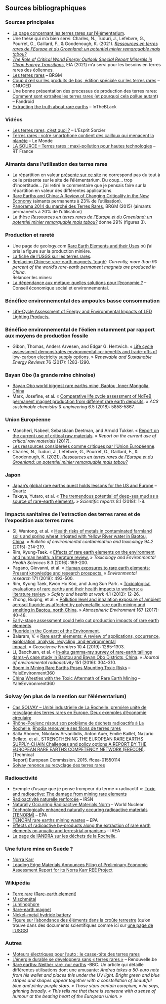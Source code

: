 ## Sources bibliographiques

### Sources principales

- [La page concernant les terres rares sur l’élémentarium](https://lelementarium.fr/product/terres-rares/).  
- Une thèse qui m’a bien servi: Charles, N., Tuduri, J., Lefebvre, G., Pourret, O., Gaillard, F., & Goodenough, K. (2021). _[Ressources en terres rares de l’Europe et du Groenland: un potentiel minier remarquable mais tabou?](https://hal.archives-ouvertes.fr/hal-03138953/document)_  
- _[The Role of Critical World Energy Outlook Special Report Minerals in Clean Energy Transitions](https://iea.blob.core.windows.net/assets/24d5dfbb-a77a-4647-abcc-667867207f74/TheRoleofCriticalMineralsinCleanEnergyTransitions.pdf)_, EIA (2021) m’a servi pour les besoins en terres rares des éoliennes.  
- [Les terres rares](https://www.brgm.fr/fr/actualite/dossier-thematique/ressources-minerales-terres-rares) – BRGM  
- [Coup d’œil sur les produits de bas, édition spéciale sur les terres rares](https://unctad.org/fr/system/files/official-document/suc2014d1_fr.pdf) – CNUCED
- Une bonne présentation des processus de production des terres rares: [Comment sont extraites les terres rares (et pourquoi cela pollue autant)](https://www.frandroid.com/actualites-generales/632264_comment-sont-extraites-les-terres-rares-et-pourquoi-cela-pollue-autant) – Fandroid  
- [Extracting the truth about rare earths](https://www.intheblack.com/articles/2019/08/01/extracting-truth-about-rare-earths) – InTheBLack

### Vidéos

- [Les terres rares, c’est quoi ?](https://www.youtube.com/watch?v=NCI3tqqsDj4) – L’Esprit Sorcier  
- [Terres rares : votre smartphone contient des cailloux qui menacent la planète](https://www.youtube.com/watch?v=7ySubZMDA3w) – Le Monde  
- [LA SOURCE – Terres rares : maxi-pollution pour hautes technologies](https://www.youtube.com/watch?v=lDzp-LDwL4I) – RT France

### Aimants dans l'utilisation des terres rares

- La répartition en valeur [présente sur ce site](https://www.mordorintelligence.com/industry-reports/rare-earth-elements-market) ne correspond pas du tout à celle présente sur le site de l’élémentarium. Du coup… trop d’incertitude… j’ai retiré le commentaire que je pensais faire sur la répartition en valeur des différentes applications.  
- [Rare Earths and China: A Review of Changing Criticality in the New Economy](https://www.ifri.org/sites/default/files/atoms/files/seaman_rare_earths_china_2019.pdf) (aimants permanents à 23% de l’utilisation).  
- [Panorama 2014 du marché des Terres Rares](https://www.mineralinfo.fr/sites/default/files/upload/documents/Panoramas_Metaux_Strateg/rp-65330-fr-terresrarespublic.pdf), BRGM (2015) (aimants permanents à 20% de l’utilisation)  
- La thèse _[Ressources en terres rares de l’Europe et du Groenland: un potentiel minier remarquable mais tabou?](https://hal.archives-ouvertes.fr/hal-03138953/document)_ donne 29% (figures 3).

### Production et rareté

- Une page de geology.com [Rare Earth Elements and their Uses](https://geology.com/articles/rare-earth-elements/) où j’ai pris la figure sur la production minière.
- [La fiche de l’USGS sur les terres rares](https://pubs.usgs.gov/periodicals/mcs2021/mcs2021-rare-earths.pdf).
- [Replacing Chinese rare-earth magnets ‘tough’](https://www.globaltimes.cn/page/202108/1232443.shtml): _Currently, more than 90 percent of the world’s rare-earth permanent magnets are produced in China_.  
Relancer les mines:  
- [La dépendance aux métaux: quelles solutions pour l’économie ?](https://www.lecese.fr/sites/default/files/pdf/Fiches/2019/FI03_metaux_strategiques.pdf) – Conseil économique social et environnemental.

### Bénéfice environnemental des ampoules basse consommation

- [Life-Cycle Assessment of Energy and Environmental Impacts of LED Lighting Products.](https://www1.eere.energy.gov/buildings/publications/pdfs/ssl/lca_factsheet_apr2013.pdf)

### Bénéfice environnemental de l’éolien notamment par rapport aux moyens de production fossile

- Gibon, Thomas, Anders Arvesen, and Edgar G. Hertwich. « [Life cycle assessment demonstrates environmental co-benefits and trade-offs of low-carbon electricity supply options.](https://ntnuopen.ntnu.no/ntnu-xmlui/bitstream/handle/11250/2467220/Gibon_RSER2017_LCA_for_Cristin.pdf?sequence=2) » _Renewable and Sustainable Energy Reviews_ 76 (2017): 1283-1290.

### Bayan Obo (la grande mine chinoise)

- [Bayan Obo world biggest rare earths mine, Baotou, Inner Mongolia, China](https://www.ejatlas.org/print/bayan-obo-world-biggest-rare-earths-mine-baogang-group-baotou-inner-mongolia-china)  
- Marx, Josefine, et al. « [Comparative life cycle assessment of NdFeB permanent magnet production from different rare earth deposits](https://pubs.acs.org/doi/abs/10.1021/acssuschemeng.7b04165). » _ACS sustainable chemistry & engineering_ 6.5 (2018): 5858-5867.

### Union Européenne

- Mancheri, Nabeel, Sebastiaan Deetman, and Arnold Tukker. « [Report on the current use of critical raw materials](http://scrreen.eu/wp-content/uploads/2017/01/SCRREEN-D2.1-Report-on-the-current-use-of-critical-raw-materials.pdf). » _Report on the current use of critical raw materials_ (2017).  
- [Les ressources considérées comme critiques par l’Union Européenne](https://ec.europa.eu/growth/sectors/raw-materials/specific-interest/critical_en).  
- Charles, N., Tuduri, J., Lefebvre, G., Pourret, O., Gaillard, F., & Goodenough, K. (2021). _[Ressources en terres rares de l’Europe et du Groenland: un potentiel minier remarquable mais tabou?](https://hal.archives-ouvertes.fr/hal-03138953/document)_

### Japon

- [Japan’s global rare earths quest holds lessons for the US and Europe](https://qz.com/1998773/japans-rare-earths-strategy-has-lessons-for-us-europe/) – Quartz  
- Takaya, Yutaro, et al. « [The tremendous potential of deep-sea mud as a source of rare-earth elements](https://www.nature.com/articles/s41598-018-23948-5). » _Scientific reports_ 8.1 (2018): 1-8.

### Impacts sanitaires de l’extraction des terres rares et de l’exposition aux terres rares

- Si, Wantong, et al. « [Health risks of metals in contaminated farmland soils and spring wheat irrigated with Yellow River water in Baotou, China](https://pubmed.ncbi.nlm.nih.gov/25476736/). » _Bulletin of environmental contamination and toxicology_ 94.2 (2015): 214-219.  
- Rim, Kyung-Taek. « [Effects of rare earth elements on the environment and human health: a literature review.](https://link.springer.com/article/10.1007/s13530-016-0276-y) » _Toxicology and Environmental Health Sciences_ 8.3 (2016): 189-200.  
- Pagano, Giovanni, et al. « [Human exposures to rare earth elements: Present knowledge and research prospects.](https://www.sciencedirect.com/science/article/abs/pii/S0013935119300775) » _Environmental research_ 171 (2019): 493-500.  
- Rim, Kyung Taek, Kwon Ho Koo, and Jung Sun Park. « [Toxicological evaluations of rare earths and their health impacts to workers: a literature review](https://www.sciencedirect.com/science/article/pii/S2093791113410028). » _Safety and health at work_ 4.1 (2013): 12-26.  
- Zhong, Buqing, et al. « [Pollution level and inhalation exposure of ambient aerosol fluoride as affected by polymetallic rare earth mining and smelting in Baotou, north China](https://www.sciencedirect.com/science/article/abs/pii/S1352231017305216). » _Atmospheric Environment_ 167 (2017): 40-48.
- [Early-stage assessment could help cut production impacts of rare earth elements](https://ec.europa.eu/environment/integration/research/newsalert/pdf/early_stage_assessment_production_impacts_rare_earth_elements_537na2_en.pdf).  
- [Fluoride in the Context of the Environment](https://pubs.rsc.org/en/content/chapterhtml/2015/bk9781849738880-00003?isbn=978-1-84973-888-0).
- Balaram, V. « [Rare earth elements: A review of applications, occurrence, exploration, analysis, recycling, and environmental impact](https://www.sciencedirect.com/science/article/pii/S1674987119300258). » _Geoscience Frontiers_ 10.4 (2019): 1285-1303.  
- Li, Baochuan, et al. « [In-situ gamma-ray survey of rare-earth tailings dams–A case study in Baotou and Bayan Obo Districts, China](https://www.sciencedirect.com/science/article/pii/S0265931X15301430). » _Journal of environmental radioactivity_ 151 (2016): 304-310.  
- [Boom in Mining Rare Earths Poses Mounting Toxic Risks](https://e360.yale.edu/features/boom_in_mining_rare_earths_poses_mounting_toxic_risks) – YaleEnvironment360  
- [China Wrestles with the Toxic Aftermath of Rare Earth Mining](https://e360.yale.edu/features/china-wrestles-with-the-toxic-aftermath-of-rare-earth-mining) – YaleEnvironment360

### Solvay (en plus de la mention sur l’élémentarium)

- [Cas SOLVAY – Unité industrielle de La Rochelle, première unité de recyclage des terres rares en Europe. Deux exemples d’économie circulaire](https://www.researchgate.net/publication/317307461_Cas_SOLVAY_-_Unite_industrielle_de_La_Rochelle_premiere_unite_de_recyclage_des_terres_rares_en_Europe_Deux_exemples_d'economie_circulaire)  
- [Rhône-Poulenc résout son problème de déchets radioactifs à La Rochelle](https://www.lesechos.fr/1993/12/rhone-poulenc-resout-son-probleme-de-dechets-radioactifs-a-la-rochelle-916531), [Rhodia renouvelle ses filons de terres rares](https://lexpansion.lexpress.fr/entreprises/rhodia-renouvelle-ses-filons-de-terres-rares_1366215.html)  
- Salla Ahonen, Nikolaos Arvanitidis, Anton Auer, Emilie Baillet, Nazario Bellato, et al.. [STRENGTHENING THE EUROPEAN RARE EARTHS SUPPLY-CHAIN Challenges and policy options A REPORT BY THE EUROPEAN RARE EARTHS COMPETENCY NETWORK (ERECON)](https://hal-cea.archives-ouvertes.fr/cea-01550114/document). \[Technical  
Report\] European Commission. 2015. ffcea-01550114  
- [Solvay renonce au recyclage des terres rares](https://www.usinenouvelle.com/article/solvay-renonce-au-recyclage-des-terres-rares.N375935)

### Radioactivité

- Exemple d’usage que je pense trompeur du terme « radioactif »: [Toxic and radioactive: The damage from mining rare elements](https://www.dw.com/en/toxic-and-radioactive-the-damage-from-mining-rare-elements/a-57148185)  
- [Radioactivité naturelle renforcée](https://www.irsn.fr/FR/connaissances/Environnement/radioactivite-environnement/sources-radioactivite/Pages/3-radioactivite-naturelle-renforcee.aspx) – IRSN  
- [Naturally Occurring Radioactive Materials Norm](https://world-nuclear.org/information-library/safety-and-security/radiation-and-health/naturally-occurring-radioactive-materials-norm.aspx) – World Nuclear  
- [Technologically enhanced naturally occuring radioactive materials (TENORM)](https://www.epa.gov/radiation/technologically-enhanced-naturally-occurring-radioactive-materials-tenorm) – EPA  
- [TENORM rare earths mining wastes](https://www.epa.gov/radiation/tenorm-rare-earths-mining-wastes) – EPA  
- [Effects of radioactive by-products along the extraction of rare earth elements on aquatic and terrestrial organisms](https://inis.iaea.org/collection/NCLCollectionStore/_Public/49/034/49034222.pdf) – IAEA  
- [La page de l’ANDRA sur les déchets de la Rochelle](https://inventaire.andra.fr/site/la-rochelle-usine-chef-de-baie).

### Une future mine en Suède ?

- [Norra Karr](https://leadingedgematerials.com/norra-karr/)  
- [Leading Edge Materials Announces Filing of Preliminary Economic Assessment Report for its Norra Karr REE Project](https://leadingedgematerials.com/leading-edge-materials-announces-filing-of-preliminary-economic-assessment-report-for-its-norra-karr-ree-project/)

### Wikipédia

- [Terre rare](https://fr.wikipedia.org/wiki/Terre_rare) ([Rare-earth element](https://en.wikipedia.org/wiki/Rare-earth_element))  
- [Mischmétal](https://fr.wikipedia.org/wiki/Mischm%C3%A9tal)  
- [Luminophore](https://en.wikipedia.org/wiki/Luminophore)  
- [Rare-earth magnet](https://en.wikipedia.org/wiki/Rare-earth_magnet)  
- [Nickel–metal hydride battery](https://en.wikipedia.org/wiki/Nickel%E2%80%93metal_hydride_battery)  
- [Figure sur l’abondance des éléments dans la croûte terrestre](https://fr.wikipedia.org/wiki/Abondance_des_%C3%A9l%C3%A9ments_dans_la_cro%C3%BBte_terrestre#/media/Fichier:Elemental_abundances_-_fr.svg) (qu’on trouve dans des documents scientifiques comme ici sur [une page de l’USGS](https://pubs.usgs.gov/fs/2002/fs087-02/))

### Autres

- [Moteurs électriques pour l’auto : le casse-tête des terres rares](https://www.industrie-techno.com/article/moteurs-electriques-pour-l-auto-le-casse-tete-des-terres-rares.64669)  
- [L’énergie durable se développera sans « terres rares »](https://www.renouvelle.be/fr/lenergie-durable-se-developpera-sans-terres-rares/) – Renouvelle.be  
- [Rare earths: Neither rare, nor earths](https://www.bbc.com/news/magazine-26687605) -BBC. Un article qui détaille différentes utilisations dont une amusante: _Andrea takes a 50-euro note from his wallet and places this under the UV light. Bright green and blue stripes and shapes appear together with a constellation of beautiful blue and pinky-purple stars. « Those stars contain europium, » he says, grinning broadly. « This tells me that there is someone with a sense of humour at the beating heart of the European Union. »_
